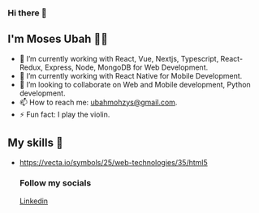 ### Hi there 👋

## I'm Moses Ubah 👦🏽


- 🔭 I’m currently working with React, Vue, Nextjs, Typescript, React-Redux, Express, Node, MongoDB for Web Development.
- 🌱 I’m currently working with React Native for Mobile Development.
- 👯 I’m looking to collaborate on Web and Mobile development, Python development.
- 📫 How to reach me: ubahmohzys@gmail.com.
- ⚡ Fun fact: I play the violin.

## My skills 🧰
- https://vecta.io/symbols/25/web-technologies/35/html5

  ### Follow my socials<br>

  [Linkedin](https://www.linkedin.com/in/moses-ubah-887619109/)
